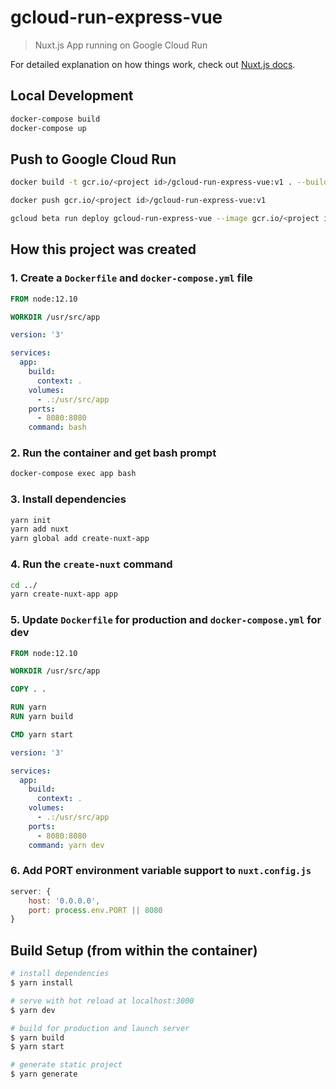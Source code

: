 # gcloud-run-express-vue

> Nuxt.js App running on Google Cloud Run

For detailed explanation on how things work, check out [Nuxt.js docs](https://nuxtjs.org).

## Local Development

``` bash
docker-compose build
docker-compose up
```

## Push to Google Cloud Run

``` bash
docker build -t gcr.io/<project id>/gcloud-run-express-vue:v1 . --build-arg NODE_ENV=production

docker push gcr.io/<project id>/gcloud-run-express-vue:v1

gcloud beta run deploy gcloud-run-express-vue --image gcr.io/<project id>/gcloud-run-express-vue:v1 --platform managed --region asia-northeast1  --allow-unauthenticated 
```

## How this project was created

### 1. Create a `Dockerfile` and `docker-compose.yml` file

``` Dockerfile
FROM node:12.10

WORKDIR /usr/src/app
```

``` yaml
version: '3'

services:
  app:
    build: 
      context: .
    volumes:
      - .:/usr/src/app
    ports:
      - 8080:8080
    command: bash
```

### 2. Run the container and get bash prompt

``` bash
docker-compose exec app bash
```

### 3. Install dependencies

``` bash
yarn init
yarn add nuxt
yarn global add create-nuxt-app
```

### 4. Run the `create-nuxt` command

``` bash
cd ../
yarn create-nuxt-app app
```

### 5. Update `Dockerfile` for production and `docker-compose.yml` for dev

``` dockerfile
FROM node:12.10

WORKDIR /usr/src/app

COPY . .

RUN yarn
RUN yarn build

CMD yarn start
```

``` yaml
version: '3'

services:
  app:
    build: 
      context: .
    volumes:
      - .:/usr/src/app
    ports:
      - 8080:8080
    command: yarn dev
```

### 6. Add PORT environment variable support to `nuxt.config.js`

``` javascript
server: {
    host: '0.0.0.0',
    port: process.env.PORT || 8080
}
```


## Build Setup (from within the container)

``` bash
# install dependencies
$ yarn install

# serve with hot reload at localhost:3000
$ yarn dev

# build for production and launch server
$ yarn build
$ yarn start

# generate static project
$ yarn generate
```